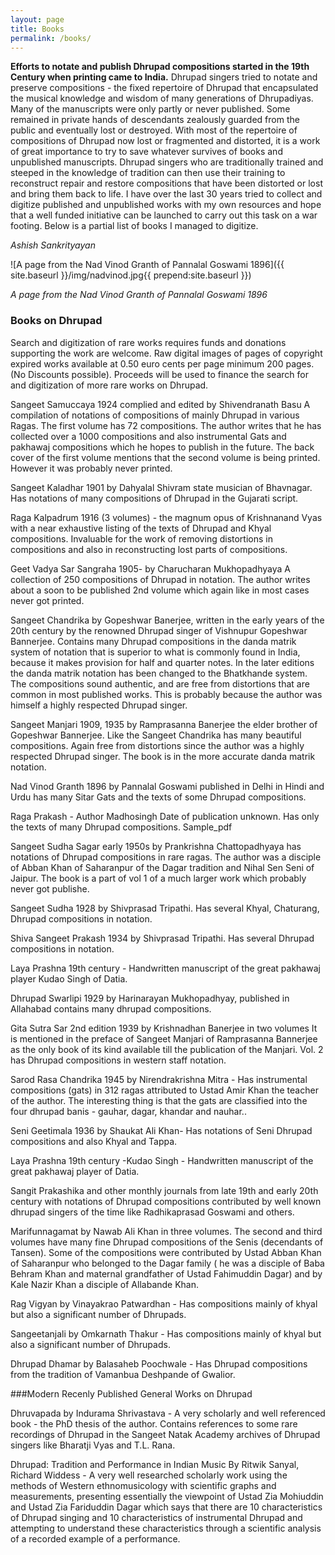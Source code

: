 ```yaml
---
layout: page
title: Books
permalink: /books/
---
```


<strong>Efforts to notate and publish Dhrupad compositions started in the 19th Century when printing came to India.</strong> Dhrupad singers tried to notate and preserve compositions - the fixed repertoire of Dhrupad that encapsulated the musical knowledge and wisdom of many generations of Dhrupadiyas. Many of the manuscripts were only partly or never published. Some remained in private hands of descendants zealously guarded from the public and eventually lost or destroyed. With most of the repertoire of compositions of Dhrupad now lost or fragmented and distorted, it is a work of great importance to try to save whatever survives of books and unpublished manuscripts. Dhrupad singers who are traditionally trained and steeped in the knowledge of tradition can then use their training to reconstruct repair and restore compositions that have been distorted or lost and bring them back to life. I have over the last 30 years tried to collect and digitize published and unpublished works with my own resources and hope that a well funded initiative can be launched to carry out this task on a war footing. Below is a partial list of books I managed to digitize.

<em>Ashish Sankrityayan</em>

![A page from the Nad Vinod Granth of Pannalal Goswami 1896]({{ site.baseurl }}/img/nadvinod.jpg{{ prepend:site.baseurl }})

*A page from the Nad Vinod Granth of Pannalal Goswami 1896*



<h3>Books on Dhrupad</h3>

Search and digitization of rare works requires funds and donations supporting the work are welcome. Raw digital images of pages of copyright expired works available at 0.50 euro cents per page minimum 200 pages. (No Discounts possible). Proceeds will be used to finance the search for and digitization of more rare works on Dhrupad.

<span class="book">Sangeet Samuccaya</span> 1924 complied and edited by Shivendranath Basu A compilation of notations of compositions of mainly Dhrupad in various Ragas. The first volume has 72 compositions. The author writes that he has collected over a 1000 compositions and also instrumental Gats and pakhawaj compositions which he hopes to publish in the future. The back cover of the first volume mentions that the second volume is being printed. However it was probably never printed.

<span class="book">Sangeet Kaladhar</span> 1901 by Dahyalal Shivram state musician of Bhavnagar. Has notations of many compositions of Dhrupad in the Gujarati script.

<span class="book">Raga Kalpadrum</span> 1916 (3 volumes) - the magnum opus of Krishnanand Vyas with a near exhaustive listing of the texts of Dhrupad and Khyal compositions. Invaluable for the work of removing distortions in compositions and also in reconstructing lost parts of compositions.

<span class="book">Geet Vadya Sar Sangraha</span> 1905- by Charucharan Mukhopadhyaya A collection of 250 compositions of Dhrupad in notation. The author writes about a soon to be published 2nd volume which again like in most cases never got printed.

<span class="book">Sangeet Chandrika</span> by Gopeshwar Banerjee,  written in the early years of the 20th century by the renowned Dhrupad singer of Vishnupur Gopeshwar Bannerjee. Contains many  Dhrupad compositions in the danda matrik  system of notation that is superior to what is commonly found in India, because it makes provision for half and quarter  notes. In the later editions the danda matrik notation has been changed to the Bhatkhande system. The compositions sound authentic, and are free from distortions that are common in most published works. This is  probably because the author was himself a highly respected Dhrupad singer.

<span class="book">Sangeet Manjari</span> 1909, 1935 by Ramprasanna Banerjee the elder brother of Gopeshwar Bannerjee. Like the Sangeet Chandrika has many beautiful compositions. Again free from distortions since the author was a highly respected Dhrupad singer. The book is in the more accurate danda matrik notation.

<span class="book">Nad Vinod Granth</span> 1896 by Pannalal Goswami published in Delhi in Hindi and Urdu  has many  Sitar Gats  and the texts of some Dhrupad compositions.

<span class="book">Raga Prakash</span> - Author Madhosingh Date of publication unknown. Has only the texts of many Dhrupad compositions. Sample_pdf

<span class="book">Sangeet Sudha Sagar</span> early 1950s by Prankrishna Chattopadhyaya has notations of Dhrupad compositions in rare ragas. The author was a disciple of Abban Khan of Saharanpur of the Dagar tradition and Nihal Sen Seni of Jaipur. The book is a part of vol 1 of a much larger work which probably never got publishe.

<span class="book">Sangeet Sudha</span> 1928 by Shivprasad Tripathi. Has several Khyal, Chaturang, Dhrupad compositions in notation.

<span class="book">Shiva Sangeet Prakash</span> 1934 by Shivprasad Tripathi. Has several Dhrupad compositions in notation.

<span class="book">Laya Prashna</span> 19th century - Handwritten manuscript of the great pakhawaj player Kudao Singh of Datia.

<span class="book">Dhrupad Swarlipi</span> 1929 by Harinarayan Mukhopadhyay, published in Allahabad contains many dhrupad  compositions.

<span class="book">Gita Sutra Sar</span> 2nd edition 1939 by Krishnadhan Banerjee in two volumes It is mentioned in the preface of Sangeet Manjari of Ramprasanna Bannerjee as the only book of its kind available till the publication of the Manjari. Vol. 2 has Dhrupad compositions in western staff notation.

<span class="book">Sarod Rasa Chandrika</span> 1945 by Nirendrakrishna Mitra - Has instrumental compositions (gats) in 312 ragas attributed to Ustad Amir Khan the teacher of the author. The interesting thing is that the gats are classified into the four dhrupad banis - gauhar, dagar, khandar and nauhar..

<span class="book">Seni Geetimala</span> 1936 by Shaukat Ali Khan- Has notations of Seni Dhrupad compositions and also Khyal and Tappa.

<span class="book">Laya Prashna</span> 19th century -Kudao Singh - Handwritten manuscript of the great pakhawaj player of Datia.

<span class="book">Sangit Prakashika</span> and other monthly journals from late 19th and early 20th century with notations of Dhrupad compositions contributed by well known dhrupad singers of the time like Radhikaprasad Goswami and others.

<span class="book">Marifunnagamat</span> by Nawab Ali Khan in three volumes. The second and third volumes have many fine Dhrupad compositions of the Senis (decendants of Tansen). Some of the compositions were contributed by Ustad Abban Khan of Saharanpur who belonged to the Dagar family ( he was a disciple of Baba Behram Khan and maternal grandfather of Ustad Fahimuddin Dagar) and by Kale Nazir Khan a disciple of Allabande Khan.

<span class="book">Rag Vigyan</span> by Vinayakrao Patwardhan - Has compositions mainly of khyal but also a significant number of Dhrupads.

<span class="book">Sangeetanjali</span> by Omkarnath Thakur - Has compositions mainly of khyal but also a significant number of Dhrupads.

<span class="book">Dhrupad Dhamar</span> by Balasaheb Poochwale - Has Dhrupad compositions from the tradition of Vamanbua Deshpande of Gwalior.

###Modern Recenly Published General Works on Dhrupad

<span class="book">Dhruvapada</span> by Indurama Shrivastava - A very scholarly and well referenced book - the PhD thesis of the author. Contains references to some rare recordings of Dhrupad in the Sangeet Natak Academy archives of Dhrupad singers like Bharatji Vyas and T.L. Rana.

<span class="book">Dhrupad: Tradition and Performance in Indian Music</span> By Ritwik Sanyal, Richard Widdess - A very well researched scholarly work using the methods of Western ethnomusicology with scientific graphs and measurements, presenting essentially the viewpoint of Ustad Zia Mohiuddin and Ustad Zia Fariduddin Dagar which says that there are 10 characteristics of Dhrupad singing and 10 characteristics of instrumental Dhrupad and attempting to understand these characteristics through a scientific analysis of a recorded example of a performance.
